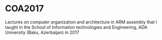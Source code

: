 # COA2017
Lectures on computer organization and architecture in ARM assembly that I taught in the School of Information technologies and Engineering, ADA University (Baku, Azerbaijan) in 2017
